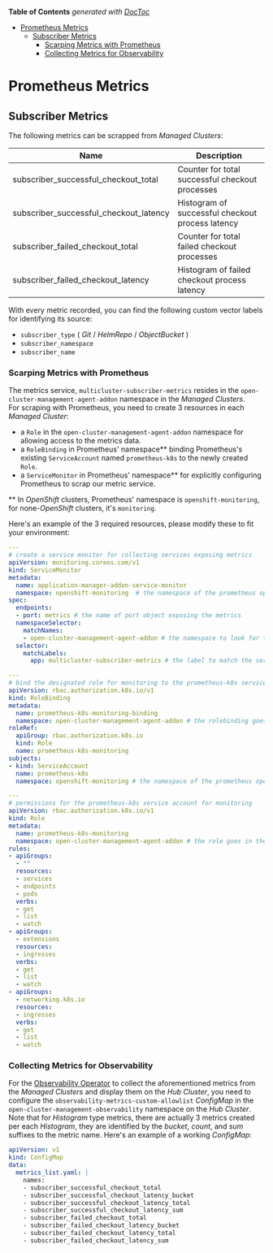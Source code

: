 <!-- START doctoc generated TOC please keep comment here to allow auto update -->
<!-- DON'T EDIT THIS SECTION, INSTEAD RE-RUN doctoc TO UPDATE -->
**Table of Contents**  *generated with [DocToc](https://github.com/thlorenz/doctoc)*

- [Prometheus Metrics](#prometheus-metrics)
  - [Subscriber Metrics](#subscriber-metrics)
    - [Scarping Metrics with Prometheus](#scarping-metrics-with-prometheus)
    - [Collecting Metrics for Observability](#collecting-metrics-for-observability)

<!-- END doctoc generated TOC please keep comment here to allow auto update -->

# Prometheus Metrics

## Subscriber Metrics

The following metrics can be scrapped from *Managed Clusters*:

| Name                                   | Description                                      |
| -------------------------------------- | ------------------------------------------------ |
| subscriber_successful_checkout_total   | Counter for total successful checkout processes  |
| subscriber_successful_checkout_latency | Histogram of successful checkout process latency |
| subscriber_failed_checkout_total       | Counter for total failed checkout processes      |
| subscriber_failed_checkout_latency     | Histogram of failed checkout process latency     |

With every metric recorded, you can find the following custom vector labels for identifying its source:

- `subscriber_type` ( *Git* / *HelmRepo* / *ObjectBucket* )
- `subscriber_namespace`
- `subscriber_name`

### Scarping Metrics with Prometheus

The metrics service, `multicluster-subscriber-metrics` resides in the `open-cluster-management-agent-addon` namespace in the *Managed Clusters*.</br>
For scraping with Prometheus, you need to create 3 resources in each *Managed Cluster*:

- a `Role` in the `open-cluster-management-agent-addon` namespace for allowing access to the metrics data.
- a `RoleBinding` in Prometheus' namespace** binding Prometheus's existing `ServiceAccount` named `prometheus-k8s` to the newly created `Role`.
- a `ServiceMonitor` in Prometheus' namespace** for explicitly configuring Prometheus to scrap our metric service.

** In *OpenShift* clusters, Prometheus' namespace is `openshift-monitoring`, for none-*OpenShift* clusters, it's `monitoring`.

Here's an example of the 3 required resources, please modify these to fit your environment:

```yaml
---
# create a service monitor for collecting services exposing metrics
apiVersion: monitoring.coreos.com/v1
kind: ServiceMonitor
metadata:
  name: application-manager-addon-service-monitor
  namespace: openshift-monitoring  # the namespace of the prometheus operator
spec:
  endpoints:
  - port: metrics # the name of port object exposing the metrics
  namespaceSelector:
    matchNames:
    - open-cluster-management-agent-addon # the namespace to look for the exposed metrics service
  selector:
    matchLabels:
      app: multicluster-subscriber-metrics # the label to match the services exposing metrics

---
# bind the designated role for monitoring to the prometheus-k8s service account
apiVersion: rbac.authorization.k8s.io/v1
kind: RoleBinding
metadata:
  name: prometheus-k8s-monitoring-binding
  namespace: open-cluster-management-agent-addon # the rolebinding goes in the namespace of the metrics service
roleRef:
  apiGroup: rbac.authorization.k8s.io
  kind: Role
  name: prometheus-k8s-monitoring
subjects:
- kind: ServiceAccount
  name: prometheus-k8s
  namespace: openshift-monitoring # the namespace of the prometheus operator

---
# permissions for the prometheus-k8s service account for monitoring
apiVersion: rbac.authorization.k8s.io/v1
kind: Role
metadata:
  name: prometheus-k8s-monitoring
  namespace: open-cluster-management-agent-addon # the role goes in the namespace of the metrics service
rules:
- apiGroups:
  - ""
  resources:
  - services
  - endpoints
  - pods
  verbs:
  - get
  - list
  - watch
- apiGroups:
  - extensions
  resources:
  - ingresses
  verbs:
  - get
  - list
  - watch
- apiGroups:
  - networking.k8s.io
  resources:
  - ingresses
  verbs:
  - get
  - list
  - watch
```

### Collecting Metrics for Observability

For the [Observability Operator](https://github.com/stolostron/multicluster-observability-operator) to collect the aforementioned metrics from the *Managed Clusters* and display them on the *Hub Cluster*, you need to configure the `observability-metrics-custom-allowlist` *ConfigMap* in the `open-cluster-management-observability` namespace on the *Hub Cluster*.</br>
Note that for *Histogram* type metrics, there are actually 3 metrics created per each *Histogram*, they are identified by the *bucket*, *count*, and *sum* suffixes to the metric name. Here's an example of a working *ConfigMap*:

```yaml
apiVersion: v1
kind: ConfigMap
data:
  metrics_list.yaml: |
    names:
    - subscriber_successful_checkout_total
    - subscriber_successful_checkout_latency_bucket
    - subscriber_successful_checkout_latency_total
    - subscriber_successful_checkout_latency_sum
    - subscriber_failed_checkout_total
    - subscriber_failed_checkout_latency_bucket
    - subscriber_failed_checkout_latency_total
    - subscriber_failed_checkout_latency_sum
```

